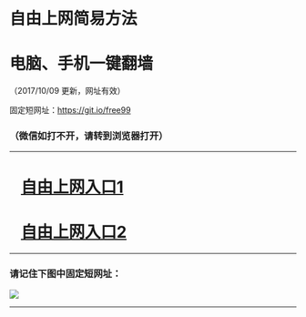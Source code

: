 ﻿# 自由上网简易方法

# 电脑、手机一键翻墙

（2017/10/09 更新，网址有效）

固定短网址：https://git.io/free99

### （微信如打不开，请转到浏览器打开）


***





# &nbsp;&nbsp; <a href="http://ft209527648.fwq-tz-1001.info/fwqtz01.html?t=100900130398 " target="_blank">自由上网入口1</a>
# &nbsp;&nbsp; <a href="http://ft1983118961.fwq-tz-1002.info/fwqtz02.html?t=100900119940 " target="_blank">自由上网入口2</a>
***

### 请记住下图中固定短网址：

<img src="https://s3-us-west-2.amazonaws.com/fwq-1001/yjfq-20170905okok.png" /> 


***


